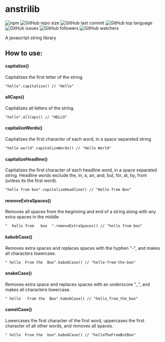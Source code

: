 # anstrilib

![npm](https://img.shields.io/npm/v/anstrilib) ![GitHub repo size](https://img.shields.io/github/repo-size/anisha7/anstrilib?style=plastic) ![GitHub last commit](https://img.shields.io/github/last-commit/anisha7/anstrilib?style=plastic) ![GitHub top language](https://img.shields.io/github/languages/top/anisha7/anstrilib) ![GitHub issues](https://img.shields.io/github/issues-raw/anisha7/anstrilib) ![GitHub followers](https://img.shields.io/github/followers/anisha7?style=social) ![GitHub watchers](https://img.shields.io/github/watchers/anisha7/anstrilib?style=social)

 A javascript string library

## How to use:

#### capitalize()
Capitalizes the first letter of the string.

`"hello".capitalize() // "Hello"`

#### allCaps()
Capitalizes all letters of the string.

`"hello".allCaps() // "HELLO"`

#### capitalizeWords()
Capitalizes the first character of each word, in a space separated string

`"hello world".capitalizeWords() // "Hello World"`

#### capitalizeHeadline()
Capitalizes the first character of each headline word, in a space separated string.
Headline words exclude the, in, a, an, and, but, for, at, by, from (unless its the first word).

`"hello from boo".capitalizeHeadline() // "Hello from Boo"`

#### removeExtraSpaces()
Removes all spaces from the beginning and end of a string along with any extra spaces in the middle

`"  hello from   boo  ".removeExtraSpaces() // "hello from boo"`

#### kabobCase()
Removes extra spaces and replaces spaces with the hyphen "-", and makes all characters lowercase.

`" hello  From the  Boo".kabobCase() // "hello-from-the-boo"`

#### snakeCase()
Removes extra space and replaces spaces with an underscore "_", and makes all characters lowercase.

`" hello   From the  Boo".kabobCase() // "hello_from_the_boo"`

#### camelCase()
Lowercases the first character of the first word, uppercases the first character of all other words, and removes all spaces.

``" hello  From the  boo".kabobCase() // "helloTheFromButBoo"``